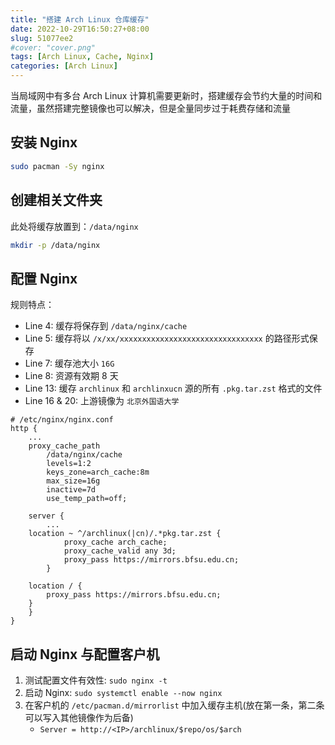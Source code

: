 ```yaml
---
title: "搭建 Arch Linux 仓库缓存"
date: 2022-10-29T16:50:27+08:00
slug: 51077ee2
#cover: "cover.png"
tags: [Arch Linux, Cache, Nginx]
categories: [Arch Linux]
---
```


当局域网中有多台 Arch Linux 计算机需要更新时，搭建缓存会节约大量的时间和流量，虽然搭建完整镜像也可以解决，但是全量同步过于耗费存储和流量

<!--more-->

## 安装 Nginx

```bash
sudo pacman -Sy nginx
```

## 创建相关文件夹

此处将缓存放置到：`/data/nginx`

```bash
mkdir -p /data/nginx
```

## 配置 Nginx

规则特点：

- Line 4: 缓存将保存到 `/data/nginx/cache` 
- Line 5: 缓存将以 `/x/xx/xxxxxxxxxxxxxxxxxxxxxxxxxxxxxxxx` 的路径形式保存
- Line 7: 缓存池大小 `16G`
- Line 8: 资源有效期 8 天
- Line 13: 缓存 `archlinux` 和 `archlinxucn` 源的所有 `.pkg.tar.zst` 格式的文件
- Line 16 & 20: 上游镜像为 `北京外国语大学`

```nginx
# /etc/nginx/nginx.conf
http {
    ...
    proxy_cache_path
        /data/nginx/cache
        levels=1:2
        keys_zone=arch_cache:8m
        max_size=16g 
        inactive=7d
        use_temp_path=off;

    server {
        ...
	location ~ ^/archlinux(|cn)/.*pkg.tar.zst {
            proxy_cache arch_cache;
            proxy_cache_valid any 3d;
            proxy_pass https://mirrors.bfsu.edu.cn;
        }

	location / {
	    proxy_pass https://mirrors.bfsu.edu.cn;
	}
    }
}
```

## 启动 Nginx 与配置客户机

1. 测试配置文件有效性: `sudo nginx -t`
2. 启动 Nginx: `sudo systemctl enable --now nginx`
3. 在客户机的 `/etc/pacman.d/mirrorlist` 中加入缓存主机(放在第一条，第二条可以写入其他镜像作为后备)
   - `Server = http://<IP>/archlinux/$repo/os/$arch`

